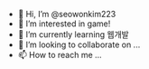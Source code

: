 - 👋 Hi, I’m @seowonkim223
- 👀 I’m interested in game! 
- 🌱 I’m currently learning 웹개발
- 💞️ I’m looking to collaborate on ...
- 📫 How to reach me ...

<!---
seowonkim223/seowonkim223 is a ✨ special ✨ repository because its `README.md` (this file) appears on your GitHub profile.
You can click the Preview link to take a look at your changes.
--->
